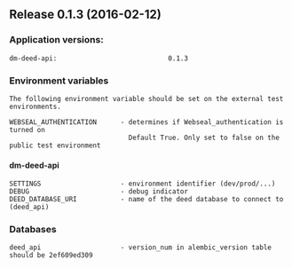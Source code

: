 ## Release 0.1.3 (2016-02-12)

### Application versions:

    dm-deed-api:                            0.1.3

### Environment variables

    The following environment variable should be set on the external test environments.

    WEBSEAL_AUTHENTICATION      - determines if Webseal_authentication is turned on
                                  Default True. Only set to false on the public test environment
#### dm-deed-api

    SETTINGS                    - environment identifier (dev/prod/...)
    DEBUG                       - debug indicator
    DEED_DATABASE_URI           - name of the deed database to connect to (deed_api)

### Databases

    deed_api                    - version_num in alembic_version table should be 2ef609ed309
